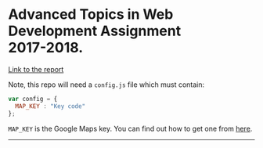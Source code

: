 # Advanced Topics in Web Development Assignment <br/> 2017-2018.

[Link to the report](https://github.com/Prithpal-Sooriya/UWE-UFCFR5-15-3-Assignment/blob/master/Report.md)

Note, this repo will need a `config.js` file which must contain:
```JavaScript
var config = {
  MAP_KEY : "Key code"
};
```

`MAP_KEY` is the Google Maps key. You can find out how to get one from [here](https://developers.google.com/maps/documentation/javascript/get-api-key).


------------
